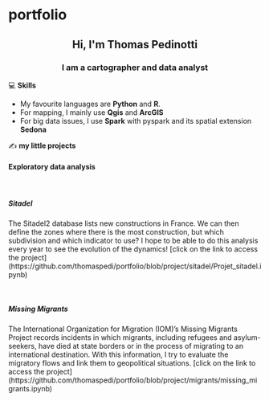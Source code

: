 # portfolio

<h2 align="center">Hi, I'm Thomas Pedinotti</h2>
<h3 align="center">I am a cartographer and data analyst</h3>

:computer: **Skills**

- My favourite languages are **Python** and **R**.
- For mapping, I mainly use **Qgis** and **ArcGIS**
- For big data issues, I use **Spark** with pyspark and its spatial extension **Sedona** 

:writing_hand: **my little projects**
<h4>Exploratory data analysis</h4>
<br>
<h5>Sitadel</h5>
<p>The Sitadel2 database lists new constructions in France.
We can then define the zones where there is the most construction, but which subdivision and which indicator to use? 
I hope to be able to do this analysis every year to see the evolution of the dynamics!
[click on the link to access the project] (https://github.com/thomaspedi/portfolio/blob/project/sitadel/Projet_sitadel.ipynb)</p>
<br>
<h5>Missing Migrants</h5>
<p>The International Organization for Migration (IOM)’s Missing Migrants Project records incidents in which migrants, including refugees and asylum-seekers, have died at state borders or in the process of migrating to an international destination.
With this information, I try to evaluate the migratory flows and link them to geopolitical situations.
[click on the link to access the project] (https://github.com/thomaspedi/portfolio/blob/project/migrants/missing_migrants.ipynb)</p>


